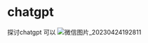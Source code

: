 # chatgpt
探讨chatgpt
可以
![微信图片_20230424192811](https://user-images.githubusercontent.com/64740841/233983514-9d69380a-695b-479b-89a0-8ce5bc48e715.jpg)
